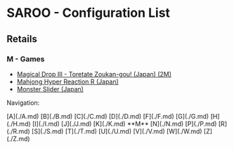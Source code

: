 # SAROO - Configuration List

## Retails

### M - Games

- [Magical Drop III - Toretate Zoukan-gou! (Japan) (2M)](../../../Regions/Retails/Japan/T-1313G/README.md)
- [Mahjong Hyper Reaction R (Japan)](../../../Regions/Retails/Japan/T-2402G//README.md)
- [Monster Slider (Japan)](../../../Regions/Retails/Japan/T-27302G/README.md)

Navigation:

<!-- [# (0-9)](./09.md) --> [A](./A.md) [B](./B.md) [C](./C.md) [D](./D.md) <!-- [E](./E.md) --> [F](./F.md) [G](./G.md) [H](./H.md) [I](./I.md) [J](./J.md) [K](./K.md) <!-- [L](./L.md) --> **M** [N](./N.md) <!-- [O](./O.md) --> [P](./P.md) <!-- [Q](./Q.md) --> [R](./R.md) [S](./S.md) [T](./T.md) [U](./U.md) [V](./V.md) [W](./W.md) <!-- [X](./X.md) --> <!-- [Y](./Y.md) --> [Z](./Z.md)
